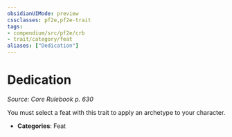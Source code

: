 ```yaml
---
obsidianUIMode: preview
cssclasses: pf2e,pf2e-trait
tags:
- compendium/src/pf2e/crb
- trait/category/feat
aliases: ["Dedication"]
---
```

# Dedication  
*Source: Core Rulebook p. 630*  

You must select a feat with this trait to apply an archetype to your character.

- **Categories**: Feat